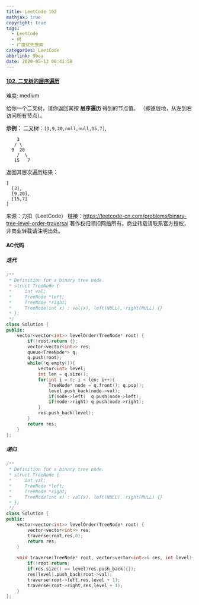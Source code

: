 ```yaml
---
title: LeetCode 102
mathjax: true
copyright: true
tags:
  - LeetCode
  - 树
  - 广度优先搜索
categories: LeetCode
abbrlink: 9bea
date: 2020-05-13 00:41:58
---
```


#### [102. 二叉树的层序遍历](https://leetcode-cn.com/problems/binary-tree-level-order-traversal/)

难度: medium

给你一个二叉树，请你返回其按 **层序遍历** 得到的节点值。 （即逐层地，从左到右访问所有节点）。

**示例：**
二叉树：`[3,9,20,null,null,15,7]`,

```
    3
   / \
  9  20
    /  \
   15   7
```

返回其层次遍历结果：

```
[
  [3],
  [9,20],
  [15,7]
]
```

<!--more-->

来源：力扣（LeetCode）
链接：https://leetcode-cn.com/problems/binary-tree-level-order-traversal
著作权归领扣网络所有。商业转载请联系官方授权，非商业转载请注明出处。

#### AC代码

##### 迭代

```c++
/**
 * Definition for a binary tree node.
 * struct TreeNode {
 *     int val;
 *     TreeNode *left;
 *     TreeNode *right;
 *     TreeNode(int x) : val(x), left(NULL), right(NULL) {}
 * };
 */
class Solution {
public:
    vector<vector<int>> levelOrder(TreeNode* root) {
        if(!root)return {};
        vector<vector<int>> res;
        queue<TreeNode*> q;
        q.push(root);
        while(!q.empty()){
            vector<int> level;
            int len = q.size();
            for(int i = 0; i < len; i++){
                TreeNode* node = q.front(); q.pop();
                level.push_back(node->val);
                if(node->left)  q.push(node->left);
                if(node->right) q.push(node->right);
            }
            res.push_back(level);
        }
        return res;
    }
};
```



##### 递归

```c++
/**
 * Definition for a binary tree node.
 * struct TreeNode {
 *     int val;
 *     TreeNode *left;
 *     TreeNode *right;
 *     TreeNode(int x) : val(x), left(NULL), right(NULL) {}
 * };
 */
class Solution {
public:
    vector<vector<int>> levelOrder(TreeNode* root) {
        vector<vector<int>> res;
        traverse(root,res,0);
        return res;
    }
    
    void traverse(TreeNode* root, vector<vector<int>>& res, int level){
        if(!root)return;
        if(res.size() == level)res.push_back({});
        res[level].push_back(root->val);
        traverse(root->left,res,level + 1);
        traverse(root->right,res,level + 1);
    }
};
```